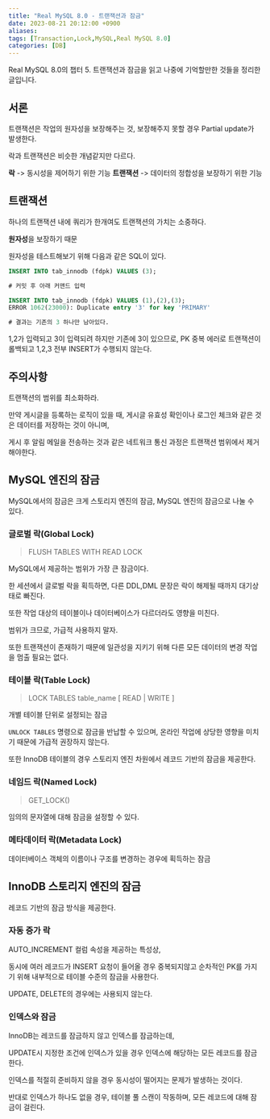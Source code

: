 ```yaml
---
title: "Real MySQL 8.0 - 트랜잭션과 잠금"
date: 2023-08-21 20:12:00 +0900
aliases: 
tags: [Transaction,Lock,MySQL,Real MySQL 8.0]
categories: [DB]
---
```


Real MySQL 8.0의 챕터 5. 트랜잭션과 잠금을 읽고 나중에 기억할만한 것들을 정리한 글입니다.

## 서론

트랜잭션은 작업의 원자성을 보장해주는 것, 보장해주지 못할 경우 Partial update가 발생한다.

락과 트랜잭션은 비슷한 개념같지만 다르다.

**락** -> 동시성을 제어하기 위한 기능
**트랜잭션** -> 데이터의 정합성을 보장하기 위한 기능

## 트랜잭션

하나의 트랜잭션 내에 쿼리가 한개여도 트랜잭션의 가치는 소중하다.

**원자성**을 보장하기 때문

원자성을 테스트해보기 위해 다음과 같은 SQL이 있다.

```sql
INSERT INTO tab_innodb (fdpk) VALUES (3);

# 커밋 후 아래 커맨드 입력

INSERT INTO tab_innodb (fdpk) VALUES (1),(2),(3);
ERROR 1062(23000): Duplicate entry '3' for key 'PRIMARY'

# 결과는 기존의 3 하나만 남아있다.
```

1,2가 입력되고 3이 입력되려 하지만 기존에 3이 있으므로, PK 중복 에러로 트랜잭션이 롤백되고 1,2,3 전부 INSERT가 수행되지 않는다.

## 주의사항

트랜잭션의 범위를 최소화하라.

만약 게시글을 등록하는 로직이 있을 때, 게시글 유효성 확인이나 로그인 체크와 같은 것은 데이터를 저장하는 것이 아니며,

게시 후 알림 메일을 전송하는 것과 같은 네트워크 통신 과정은 트랜잭션 범위에서 제거해야한다.

## **MySQL 엔진의 잠금**

MySQL에서의 잠금은 크게 스토리지 엔진의 잠금, MySQL 엔진의 잠금으로 나눌 수 있다.

### 글로벌 락(Global Lock)

> FLUSH TABLES WITH READ LOCK

MySQL에서 제공하는 범위가 가장 큰 잠금이다.

한 세션에서 글로벌 락을 획득하면, 다른 DDL,DML 문장은 락이 해제될 때까지 대기상태로 빠진다.

또한 작업 대상의 테이블이나 데이터베이스가 다르더라도 영향을 미친다.

범위가 크므로, 가급적 사용하지 말자.

또한 트랜잭션이 존재하기 때문에 일관성을 지키기 위해 다른 모든 데이터의 변경 작업을 멈출 필요는 없다.

### 테이블 락(Table Lock)

> LOCK TABLES table_name [ READ | WRITE ]

개별 테이블 단위로 설정되는 잠금

`UNLOCK TABLES` 명령으로 잠금을 반납할 수 있으며, 온라인 작업에 상당한 영향을 미치기 때문에 가급적 권장하지 않는다.

또한 InnoDB 테이블의 경우 스토리지 엔진 차원에서 레코드 기반의 잠금을 제공한다.

### 네임드 락(Named Lock)

> GET_LOCK()

임의의 문자열에 대해 잠금을 설정할 수 있다.

### 메타데이터 락(Metadata Lock)

데이터베이스 객체의 이름이나 구조를 변경하는 경우에 획득하는 잠금

## InnoDB 스토리지 엔진의 잠금

레코드 기반의 잠금 방식을 제공한다.

### 자동 증가 락

AUTO_INCREMENT 컬럼 속성을 제공하는 특성상,

동시에 여러 레코드가 INSERT 요청이 들어올 경우 중복되지않고 순차적인 PK를 가지기 위해 내부적으로 테이블 수준의 잠금을 사용한다.

UPDATE, DELETE의 경우에는 사용되지 않는다.

### **인덱스와 잠금**

InnoDB는 레코드를 잠금하지 않고 인덱스를 잠금하는데,

UPDATE시 지정한 조건에 인덱스가 있을 경우 인덱스에 해당하는 모든 레코드를 잠금한다.

인덱스를 적절히 준비하지 않을 경우 동시성이 떨어지는 문제가 발생하는 것이다.

반대로 인덱스가 하나도 없을 경우, 테이블 풀 스캔이 작동하며, 모든 레코드에 대해 잠금이 걸린다.












